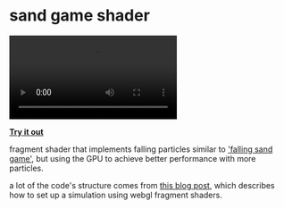 # sand game shader

![video of sand game](./sand_demo.mp4)

[**Try it out**](https://m4ym4y.github.io/falling-sand-shader/)

fragment shader that implements falling particles similar to ['falling sand
game'](https://boredhumans.com/falling_sand.php), but using the GPU to achieve
better performance with more particles.


a lot of the code's structure comes from [this blog post](https://nullprogram.com/blog/2014/06/10),
which describes how to set up a simulation using webgl fragment shaders.
